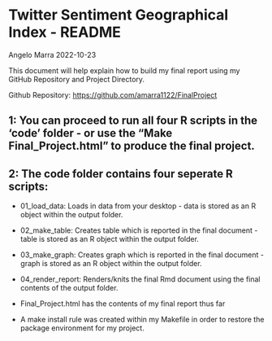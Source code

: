Twitter Sentiment Geographical Index - README
================
Angelo Marra
2022-10-23

This document will help explain how to build my final report using my
GitHub Repository and Project Directory.

Github Repository: <https://github.com/amarra1122/FinalProject>

## **1:** You can proceed to run all four R scripts in the ‘code’ folder - or use the “Make Final_Project.html” to produce the final project.

## **2:** The code folder contains four seperate R scripts:

-   01_load_data: Loads in data from your desktop - data is stored as an
    R object within the output folder.

-   02_make_table: Creates table which is reported in the final
    document - table is stored as an R object within the output folder.

-   03_make_graph: Creates graph which is reported in the final
    document - graph is stored as an R object within the output folder.

-   04_render_report: Renders/knits the final Rmd document using the
    final contents of the output folder.

-   Final_Project.html has the contents of my final report thus far

-   A make install rule was created within my Makefile in order to
    restore the package environment for my project.
